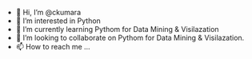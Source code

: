- 👋 Hi, I’m @ckumara
- 👀 I’m interested in Python
- 🌱 I’m currently learning Pythom for Data Mining & Visilazation
- 💞️ I’m looking to collaborate on Pythom for Data Mining & Visilazation.
- 📫 How to reach me ...

<!---
grckumarams20905804/grckumarams20905804 is a ✨ special ✨ repository because its `README.md` (this file) appears on your GitHub profile.
You can click the Preview link to take a look at your changes.
--->
